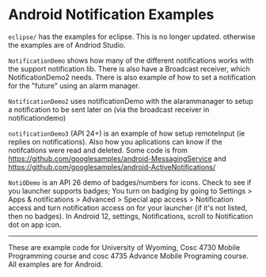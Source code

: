 Android Notification Examples
===========
`eclipse/` has the examples for eclipse.  This is no longer updated.  otherwise the examples are of Andriod Studio.

`NotificationDemo` shows how many of the different notifications works with the support notification lib.
There is also have a Broadcast receiver, which NotificationDemo2 needs.  There is also example of how to set a notification for the "future" using an alarm manager.

`NotificationDemo2` uses notificationDemo with the alarammanager to setup a notification to be sent later on (via the broadcast receiver in notificationdemo)

`notificationDemo3` (API 24+) is an example of how setup remoteInput (ie replies on notifications).  Also how you aplications can know if the notifcations were read and deleted.  Some code is from https://github.com/googlesamples/android-MessagingService and https://github.com/googlesamples/android-ActiveNotifications/ 

`NotiODemo` is an API 26  demo of badges/numbers for icons.   Check to see if you launcher supports badges; You turn on badging by going to Settings > Apps & notifications > Advanced > Special app access > Notification access and turn notification access on for your launcher {if it's not listed, then no badges).  In Android 12, settings, Notifications, scroll to Notification dot on app icon. 

---

These are example code for University of Wyoming, Cosc 4730 Mobile Programming course and cosc 4735 Advance Mobile Programing course. 
All examples are for Android.

